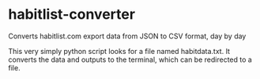 # habitlist-converter
Converts  habitlist.com export data from JSON to CSV format, day by day

This very simply python script looks for a file named habitdata.txt. It converts the data and outputs to the terminal, which can be redirected to a file.


